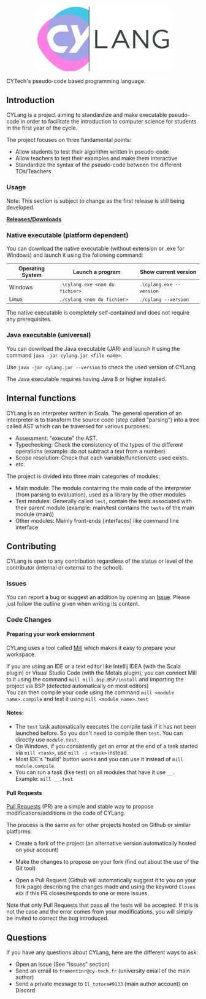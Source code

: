 <!-- Completed by Colack :) -->

<p align="center">
  <img src="logo.png" alt="Logo", width="353", height="170.5"/>
</p>

CYTech's pseudo-code based programming language.

## Introduction

CYLang is a project aiming to standardize and make executable pseudo-code in order to facilitate the introduction to
computer science for students in the first year of the cycle.

The project focuses on three fundamental points:

- Allow students to test their algorithm written in pseudo-code
- Allow teachers to test their examples and make them interactive
- Standardize the syntax of the pseudo-code between the different TDs/Teachers

### Usage

Note: This section is subject to change as the first release is still being developed.

[**Releases/Downloads**](https://github.com/Iltotore/cylang/releases)

### Native executable (platform dependent)

You can download the native executable (without extension or .exe for Windows) and launch it using the following command:

| Operating System | Launch a program                | Show current version     |
|------------------|---------------------------------|--------------------------|
| Windows          | `.\cylang.exe <nom du fichier>` | `.\cylang.exe --version` |
| Linux            | `./cylang <nom du fichier>`     | `./cylang --version`     |

The native executable is completely self-contained and does not require any prerequisites.

### Java executable (universal)

You can download the Java executable (JAR) and launch it using the command `java -jar cylang.jar <file name>`.

Use `java -jar cylang.jar --version` to check the used version of CYLang.

The Java executable requires having Java 8 or higher installed.

## Internal functions

CYLang is an interpreter written in Scala. The general operation of an interpreter is to transform the source code (step
called "parsing") into a tree called AST which can be traversed for various purposes:
- Assessment: "execute" the AST.
- Typechecking: Check the consistency of the types of the different operations (example: do not subtract a text from a
  number)
- Scope resolution: Check that each variable/function/etc used exists.
- etc.

The project is divided into three main categories of modules:
- Main module: The module containing the main code of the interpreter (from parsing to evaluation), used as a library by
  the other modules
- Test modules: Generally called `test`, contain the tests associated with their parent module (example: main/test
  contains the `tests` of the main module (main))
- Other modules: Mainly front-ends (interfaces) like command line interface

## Contributing

CYLang is open to any contribution regardless of the status or level of the contributor (internal or external to the
school).

### Issues

You can report a bug or suggest an addition by opening an [Issue](https://github.com/Iltotore/cylang/issues). Please
just follow the outline given when writing its content.

### Code Changes

#### Preparing your work enviornment

CYLang uses a tool called [Mill](https://com-lihaoyi.github.io/mill/mill/Intro_to_Mill.html) which makes it easy to
prepare your workspace.

If you are using an IDE or a text editor like Intellij IDEA (with the Scala plugin) or Visual Studio Code (with the
Metals plugin), you can connect Mill to it using the command `mill mill.bsp.BSP/install` and importing the project via
BSP (detected automatically on most editors)     
You can then compile your code using the command `mill <module name>.compile` and test it
using `mill <module name>.test`

#### Notes:

- The `test` task automatically executes the compile task if it has not been launched before. So you don't need to
  compile then `test`. You can directly use `module.test.`
- On Windows, if you consistently get an error at the end of a task started via `mill <task>`, use `mill -i <task>`
  instead.
- Most IDE's "build" button works and you can use it instead of `mill module.compile`.
- You can run a task (like test) on all modules that have it use `__.` Example: `mill __.test`

#### Pull Requests

[Pull Requests](https://github.com/Iltotore/cylang/pulls) (PR) are a simple and stable way to propose
modifications/additions in the code of CYLang.

The process is the same as for other projects hosted on Github or similar platforms:

- Create a fork of the project (an alternative version automatically hosted on your account)

- Make the changes to propose on your fork (find out about the use of the Git tool)

- Open a Pull Request (Github will automatically suggest it to you on your fork page) describing the changes made and
  using the keyword `Closes #XX` if this PR closes/responds to one or more issues.

Note that only Pull Requests that pass all the tests will be accepted. If this is not the case and the error comes from
your modifications, you will simply be invited to correct the bug introduced.

## Questions

If you have any questions about CYLang, here are the different ways to ask:

- Open an Issue (See "Issues" section)
- Send an email to `fromentinr@cy-tech.fr` (university email of the main author)
- Send a private message to `Il_totore#9133` (main author account) on Discord
